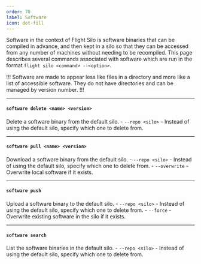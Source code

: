 ```yaml
---
order: 70
label: Software
icon: dot-fill
---
```


Software in the context of Flight Silo is software binaries that can be compiled in advance, and then kept in a silo so that they can be accessed from any number of machines without needing to be recompiled. This page describes several commands associated with software which are run in the format `flight silo <command> --<option>`. 

!!!
Software are made to appear less like files in a directory and more like a list of accessible software. They do not have directories and can be managed by version number.
!!!

---

#### `software delete <name> <version>`

Delete a software binary from the default silo.
    - `--repo <silo>` - Instead of using the default silo, specify which one to delete from.

---

#### `software pull <name> <version>`

Download a software binary from the default silo.
    - `--repo <silo>` - Instead of using the default silo, specify which one to delete from.
    - `--overwrite` - Overwrite local software if it exists.

---

#### `software push`

Upload a software binary to the default silo.
    - `--repo <silo>` - Instead of using the default silo, specify which one to delete from.
    - `--force` - Overwrite existing software in the silo if it exists.

---

#### `software search`

List the software binaries in the default silo.
    - `--repo <silo>` - Instead of using the default silo, specify which one to delete from.
